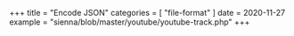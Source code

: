 +++
title = "Encode JSON"
categories = [ "file-format" ]
date = 2020-11-27
example = "sienna/blob/master/youtube/youtube-track.php"
+++
